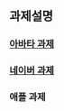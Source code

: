 ## 과제설명

### [아바타 과제](https://github.com/minimumchoi/homework/blob/main/avatars/avatars.md)


### [네이버 과제](https://github.com/minimumchoi/homework/blob/main/naver/naver.md)


### 애플 과제
